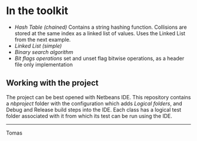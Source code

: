 # In the toolkit

- *Hash Table (chained)* Contains a string hashing function. Collisions are stored at the same index as a linked list of values. Uses the Linked List from the next example.
- *Linked List (simple)* 
- *Binary search algorithm*
- *Bit flags operations* set and unset flag bitwise operations, as a header file only implementation

## Working with the project

The project can be best opened with Netbeans IDE. This repository contains a *nbproject* folder with the configuration which adds *Logical folders*, and Debug and Release build steps into the IDE. Each class has a logical test folder associated with it from which its test can be run using the IDE.

----

Tomas
